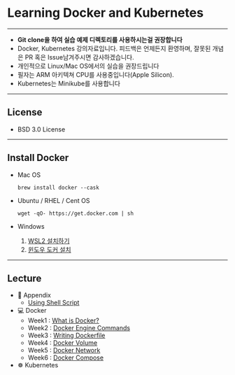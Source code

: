 Learning Docker and Kubernetes
===
***
- **Git clone을 하여 실습 예제 디렉토리를 사용하시는걸 권장합니다**
- Docker, Kubernetes 강의자료입니다. 피드백은 언제든지 환영하며, 잘못된 개념은 PR 혹은 Issue남겨주시면 감사하겠습니다.
- 개인적으로 Linux/Mac OS에서의 실습을 권장드립니다
- 필자는 ARM 아키텍쳐 CPU를 사용중입니다(Apple Silicon).
- Kubernetes는 Minikube를 사용합니다
***
## License

- BSD 3.0 License
***
## Install Docker

- Mac OS

    ~~~
    brew install docker --cask
    ~~~

- Ubuntu / RHEL / Cent OS

    ~~~
    wget -qO- https://get.docker.com | sh
    ~~~

- Windows

    1. [WSL2 설치하기](https://gaesae.com/161)
    2. [윈도우 도커 설치](https://goddaehee.tistory.com/251)
***
## Lecture
- 📖 Appendix
    - [Using Shell Script](./Appendix-Shell-Script-Grammer-In-Bash/Readme.md)
- 💻 Docker
    - Week1 : [What is Docker?](./docker-1-What-is-docker%3F/Readme.md)
    - Week2 : [Docker Engine Commands](./docker-2-Docker-Engine-%26-Commands/Readme.md)
    - Week3 : [Writing Dockerfile]()
    - Week4 : [Docker Volume](./docker-4-Docker-Volume/Readme.md)
    - Week5 : [Docker Network](./docker-5-Docker-Network/Readme.md)
    - Week6 : [Docker Compose]()
- ☸️ Kubernetes
